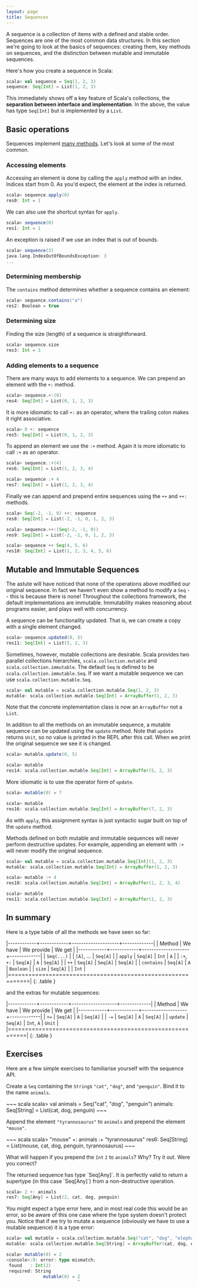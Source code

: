 ```yaml
---
layout: page
title: Sequences
---
```


A sequence is a collection of items with a defined and stable order. Sequences are one of the most common data structures. In this section we're going to look at the basics of sequences: creating them, key methods on sequences, and the distinction between mutable and immutable sequences.

Here's how you create a sequence in Scala:

~~~ scala
scala> val sequence = Seq(1, 2, 3)
sequence: Seq[Int] = List(1, 2, 3)
~~~

This immediately shows off a key feature of Scala's collections, the **separation between interface and implementation**. In the above, the value has type `Seq[Int]` but is implemented by a `List`.

## Basic operations

Sequences implement [many methods](http://docs.scala-lang.org/overviews/collections/seqs.html). Let's look at some of the most common.

### Accessing elements

Accessing an element is done by calling the `apply` method with an index. Indices start from 0. As you'd expect, the element at the index is returned.

~~~ scala
scala> sequence.apply(0)
res0: Int = 1
~~~

We can also use the shortcut syntax for `apply`.

~~~ scala
scala> sequence(0)
res1: Int = 1
~~~

An exception is raised if we use an index that is out of bounds.

~~~ scala
scala> sequence(3)
java.lang.IndexOutOfBoundsException: 3
...
~~~

### Determining membership

The `contains` method determines whether a sequence contains an element:

~~~ scala
scala> sequence.contains("a")
res2: Boolean = true
~~~

### Determining size

Finding the size (length) of a sequence is straightforward.

~~~ scala
scala> sequence.size
res3: Int = 3
~~~

### Adding elements to a sequence

There are many ways to add elements to a sequence. We can prepend an element with the `+:` method.

~~~ scala
scala> sequence.+:(0)
res4: Seq[Int] = List(0, 1, 2, 3)
~~~

It is more idiomatic to call `+:` as an operator, where the trailing colon makes it right associative.

~~~ scala
scala> 0 +: sequence
res5: Seq[Int] = List(0, 1, 2, 3)
~~~

To append an element we use the `:+` method. Again it is more idiomatic to call `:+` as an operator.

~~~ scala
scala> sequence.:+(4)
res6: Seq[Int] = List(1, 2, 3, 4)

scala> sequence :+ 4
res7: Seq[Int] = List(1, 2, 3, 4)
~~~

Finally we can append and prepend entire sequences using the `++` and `++:` methods.

~~~ scala
scala> Seq(-2, -1, 0) ++: sequence
res8: Seq[Int] = List(-2, -1, 0, 1, 2, 3)

scala> sequence.++:(Seq(-2, -1, 0))
res9: Seq[Int] = List(-2, -1, 0, 1, 2, 3)

scala> sequence ++ Seq(4, 5, 6)
res10: Seq[Int] = List(1, 2, 3, 4, 5, 6)
~~~

## Mutable and Immutable Sequences

The astute will have noticed that none of the operations above modified our original sequence. In fact we haven't even show a method to modify a `Seq` -- this is because there is none! Throughout the collections framework, the default implementations are immutable. Immutability makes reasoning about programs easier, and plays well with concurrency.

A sequence can be functionality updated. That is, we can create a copy with a single element changed.

~~~ scala
scala> sequence.updated(0, 5)
res11: Seq[Int] = List(5, 2, 3)
~~~

Sometimes, however, mutable collections are desirable. Scala provides two parallel collections hierarchies, `scala.collection.mutable` and `scala.collection.immutable`. The default `Seq` is defined to be `scala.collection.immutable.Seq`. If we want a mutable sequence we can use `scala.collection.mutable.Seq`.

~~~ scala
scala> val mutable = scala.collection.mutable.Seq(1, 2, 3)
mutable: scala.collection.mutable.Seq[Int] = ArrayBuffer(1, 2, 3)
~~~

Note that the concrete implementation class is now an `ArrayBuffer` not a `List`.

In addition to all the methods on an immutable sequence, a mutable sequence can be updated using the `update` method. Note that `update` returns `Unit`, so no value is printed in the REPL after this call. When we print the original sequence we see it is changed.

~~~ scala
scala> mutable.update(0, 5)

scala> mutable
res14: scala.collection.mutable.Seq[Int] = ArrayBuffer(5, 2, 3)
~~~

More idiomatic is to use the operator form of `update`.

~~~ scala
scala> mutable(0) = 7

scala> mutable
res16: scala.collection.mutable.Seq[Int] = ArrayBuffer(7, 2, 3)
~~~

As with `apply`, this assignment syntax is just syntactic sugar built on top of the `update` method.

Methods defined on both mutable and immutable sequences will never perform destructive updates. For example, appending an element with `:+` will never modify the original sequence.

~~~ scala
scala> val mutable = scala.collection.mutable.Seq[Int](1, 2, 3)
mutable: scala.collection.mutable.Seq[Int] = ArrayBuffer(1, 2, 3)

scala> mutable :+ 4
res10: scala.collection.mutable.Seq[Int] = ArrayBuffer(1, 2, 3, 4)

scala> mutable
res11: scala.collection.mutable.Seq[Int] = ArrayBuffer(1, 2, 3)
~~~

## In summary

Here is a type table of all the methods we have seen so far:

|------------+------------+--------------------+-------------|
| Method     | We have    | We provide         | We get      |
|------------+------------+--------------------+-------------|
| `Seq(...)` |            | `[A]`, ...         | `Seq[A]`    |
| `apply`    | `Seq[A]`   | `Int`              | `A`         |
| `:+`, `+:` | `Seq[A]`   | `A`                | `Seq[A]`    |
| `++`       | `Seq[A]`   | `Seq[A]`           | `Seq[A]`    |
| `contains` | `Seq[A]`   | `A`                | `Boolean`   |
| `size`     | `Seq[A]`   |                    | `Int`       |
|============================================================|
{: .table }

and the extras for mutable sequences:

|------------+------------+-------------------+-------------|
| Method     | We have    | We provide        | We get      |
|------------+------------+-------------------+-------------|
| `+=`       | `Seq[A]`   | `A`               | `Seq[A]`    |
| `-=`       | `Seq[A]`   | `A`               | `Seq[A]`    |
| `update`   | `Seq[A]`   | `Int`, `A`        | `Unit`      |
|===========================================================|
{: .table }

## Exercises

Here are a few simple exercises to familiarise yourself with the sequence API.

Create a `Seq` containing the `String`s `"cat"`, `"dog"`, and `"penguin"`. Bind it to the name `animals`.

<div class="solution">
~~~ scala
scala> val animals = Seq("cat", "dog", "penguin")
animals: Seq[String] = List(cat, dog, penguin)
~~~
</div>

Append the element `"tyrannosaurus"` to `animals` and prepend the element `"mouse"`.

<div class="solution">
~~~ scala
scala> "mouse" +: animals :+ "tyrannosaurus"
res6: Seq[String] = List(mouse, cat, dog, penguin, tyrannosaurus)
~~~
</div>

What will happen if you prepend the `Int` `2` to `animals`? Why? Try it out. Were you correct?

<div class="solution">
The returned sequence has type `Seq[Any]`.  It is perfectly valid to return a supertype (in this case `Seq[Any]`) from a non-destructive operation.

~~~ scala
scala> 2 +: animals
res7: Seq[Any] = List(2, cat, dog, penguin)
~~~

You might expect a type error here, and in most real code this would be an error, so be aware of this one case where the type system doesn't protect you. Notice that if we try to mutate a sequence (obviously we have to use a mutable sequence) it is a type error:

~~~ scala
scala> val mutable = scala.collection.mutable.Seq("cat", "dog", "elephant")
mutable: scala.collection.mutable.Seq[String] = ArrayBuffer(cat, dog, elephant)

scala> mutable(0) = 2
<console>:9: error: type mismatch;
 found   : Int(2)
 required: String
              mutable(0) = 2
                           ^
~~~
</div>
